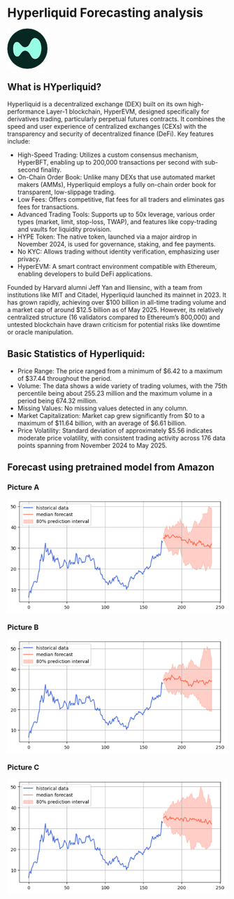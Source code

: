 # Hyperliquid Forecasting analysis

<img src="./HYPETOKEN.png" align="center">

## What is HYperliquid?
Hyperliquid is a decentralized exchange (DEX) built on its own high-performance Layer-1 blockchain, HyperEVM, designed specifically for derivatives trading, particularly perpetual futures contracts. It combines the speed and user experience of centralized exchanges (CEXs) with the transparency and security of decentralized finance (DeFi). 
Key features include:
- High-Speed Trading: Utilizes a custom consensus mechanism, HyperBFT, enabling up to 200,000 transactions per second with sub-second finality.
- On-Chain Order Book: Unlike many DEXs that use automated market makers (AMMs), Hyperliquid employs a fully on-chain order book for transparent, low-slippage trading.
- Low Fees: Offers competitive, flat fees for all traders and eliminates gas fees for transactions.
- Advanced Trading Tools: Supports up to 50x leverage, various order types (market, limit, stop-loss, TWAP), and features like copy-trading and vaults for liquidity provision.
- HYPE Token: The native token, launched via a major airdrop in November 2024, is used for governance, staking, and fee payments.
- No KYC: Allows trading without identity verification, emphasizing user privacy.
- HyperEVM: A smart contract environment compatible with Ethereum, enabling developers to build DeFi applications.

Founded by Harvard alumni Jeff Yan and Iliensinc, with a team from institutions like MIT and Citadel, Hyperliquid launched its mainnet in 2023. It has grown rapidly, achieving over $100 billion in all-time trading volume and a market cap of around $12.5 billion as of May 2025. However, its relatively centralized structure (16 validators compared to Ethereum’s 800,000) and untested blockchain have drawn criticism for potential risks like downtime or oracle manipulation.

## Basic Statistics of Hyperliquid:

- Price Range: The price ranged from a minimum of $6.42 to a maximum of $37.44 throughout the period.
- Volume: The data shows a wide variety of trading volumes, with the 75th percentile being about 255.23 million and the maximum volume in a period being 674.32 million.
- Missing Values: No missing values detected in any column.
- Market Capitalization: Market cap grew significantly from $0 to a maximum of $11.64 billion, with an average of $6.61 billion.
- Price Volatility: Standard deviation of approximately $5.56 indicates moderate price volatility, with consistent trading activity across 176 data points spanning from November 2024 to May 2025.

## Forecast using pretrained model from Amazon

### Picture A
<p align="center">
<img src="./HYPE_!.png" align="center">
</p>

### Picture B
<p align="center">
<img src="./HYPE_0.png" align="center">
</p>

### Picture C
<p align="center">
<img src="./HYPE_@.png" align="center">
</p>

